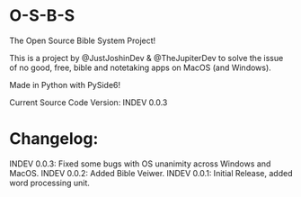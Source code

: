 # O-S-B-S
The Open Source Bible System Project!

This is a project by @JustJoshinDev & @TheJupiterDev to solve the issue of no good, free, bible and notetaking apps on MacOS (and Windows). 

Made in Python with PySide6!

Current Source Code Version: INDEV 0.0.3

# Changelog:

INDEV 0.0.3: Fixed some bugs with OS unanimity across Windows and MacOS.
INDEV 0.0.2: Added Bible Veiwer.
INDEV 0.0.1: Initial Release, added word processing unit.
